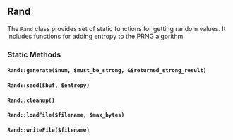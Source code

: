 ## Rand

The `Rand` class provides set of static functions for getting
random values. It includes functions for adding entropy to
the PRNG algorithm.

### Static Methods

#### `Rand::generate($num, $must_be_strong, &$returned_strong_result)`

#### `Rand::seed($buf, $entropy)`

#### `Rand::cleanup()`

#### `Rand::loadFile($filename, $max_bytes)`

#### `Rand::writeFile($filename)`